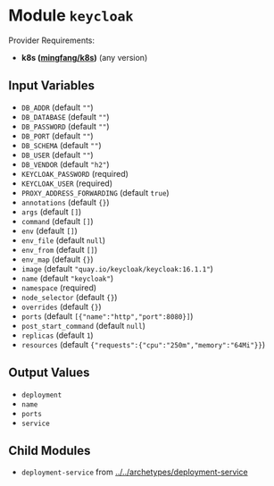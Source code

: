 
# Module `keycloak`

Provider Requirements:
* **k8s ([mingfang/k8s](https://registry.terraform.io/providers/mingfang/k8s/latest))** (any version)

## Input Variables
* `DB_ADDR` (default `""`)
* `DB_DATABASE` (default `""`)
* `DB_PASSWORD` (default `""`)
* `DB_PORT` (default `""`)
* `DB_SCHEMA` (default `""`)
* `DB_USER` (default `""`)
* `DB_VENDOR` (default `"h2"`)
* `KEYCLOAK_PASSWORD` (required)
* `KEYCLOAK_USER` (required)
* `PROXY_ADDRESS_FORWARDING` (default `true`)
* `annotations` (default `{}`)
* `args` (default `[]`)
* `command` (default `[]`)
* `env` (default `[]`)
* `env_file` (default `null`)
* `env_from` (default `[]`)
* `env_map` (default `{}`)
* `image` (default `"quay.io/keycloak/keycloak:16.1.1"`)
* `name` (default `"keycloak"`)
* `namespace` (required)
* `node_selector` (default `{}`)
* `overrides` (default `{}`)
* `ports` (default `[{"name":"http","port":8080}]`)
* `post_start_command` (default `null`)
* `replicas` (default `1`)
* `resources` (default `{"requests":{"cpu":"250m","memory":"64Mi"}}`)

## Output Values
* `deployment`
* `name`
* `ports`
* `service`

## Child Modules
* `deployment-service` from [../../archetypes/deployment-service](../../archetypes/deployment-service)

